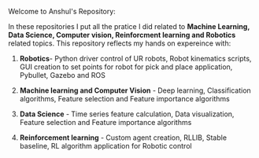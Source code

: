 Welcome to Anshul's Repository:


In these repositories I put all the pratice I did related to **Machine Learning, Data Science, Computer vision, Reinforcment learning and Robotics** related topics. This repository reflects my hands on expereince with:


1. **Robotics**- Python driver control of UR robots, Robot kinematics scripts, GUI creation to set points for robot for pick and place application, Pybullet, Gazebo and ROS

2. **Machine learning and Computer Vision** - Deep learning, Classification algorithms, Feature selection and Feature importance algorithms

3. **Data Science** - Time series feature calculation, Data visualization, Feature selection and Feature importance algorithms

4. **Reinforcement learning** - Custom agent creation, RLLIB, Stable baseline, RL algorithm application for Robotic control



